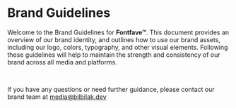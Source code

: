 # Brand Guidelines

Welcome to the Brand Guidelines for **Fontfave™**. This document provides an overview of our brand identity, and outlines how to use our brand assets, including our logo, colors, typography, and other visual elements. Following these guidelines will help to maintain the strength and consistency of our brand across all media and platforms.

<br>

If you have any questions or need further guidance, please contact our brand team at [media@bilbilak.dev](mailto:media@bilbilak.dev)
